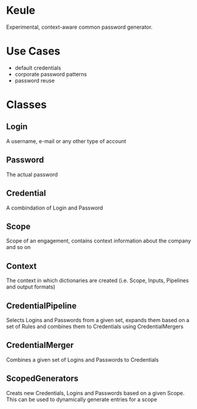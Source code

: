 # Keule
Experimental, context-aware common password generator.


# Use Cases
- default credentials
- corporate password patterns 
- password reuse

# Classes

## Login
A username, e-mail or any other type of account

## Password
The actual password 

## Credential
A combindation of Login and Password

## Scope
Scope of an engagement, contains context information about the company and so on

## Context 
The context in which dictionaries are created (i.e. Scope, Inputs, Pipelines and output formats)

## CredentialPipeline
Selects Logins and Passwords from a given set, expands them based on a set of Rules and combines them to Credentials using CredentialMergers

## CredentialMerger
Combines a given set of Logins and Passwords to Credentials

## ScopedGenerators
Creats new Credentials, Logins and Passwords based on a given Scope. This can be used to dynamically generate entries for a scope
